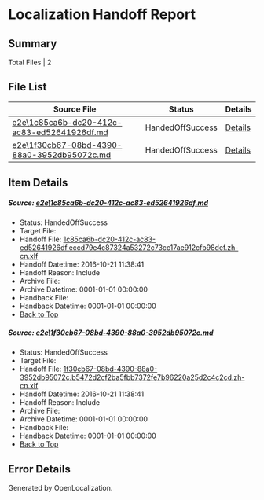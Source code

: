 # <a name='report-top'></a> Localization Handoff Report

## Summary
 Total Files | 2

## File List
 Source File | Status | Details 
 ----------- | ------ | ------- 
 [e2e\1c85ca6b-dc20-412c-ac83-ed52641926df.md](https://github.com/OpenLocalizationTestOrg/ol-test0/blob/50242c75f8c628f7965a5cf3d357c9c666394077/e2e/1c85ca6b-dc20-412c-ac83-ed52641926df.md) | HandedOffSuccess | [Details](#bcdcf77825f6c050937bd657e4256386d6dfb6fb1)
 [e2e\1f30cb67-08bd-4390-88a0-3952db95072c.md](https://github.com/OpenLocalizationTestOrg/ol-test0/blob/50242c75f8c628f7965a5cf3d357c9c666394077/e2e/1f30cb67-08bd-4390-88a0-3952db95072c.md) | HandedOffSuccess | [Details](#d815cd6651d5c1a72d902bbee8e06524ed8971a82)

## Item Details
##### <a name='bcdcf77825f6c050937bd657e4256386d6dfb6fb1'></a> Source: [e2e\1c85ca6b-dc20-412c-ac83-ed52641926df.md](https://github.com/OpenLocalizationTestOrg/ol-test0/blob/50242c75f8c628f7965a5cf3d357c9c666394077/e2e/1c85ca6b-dc20-412c-ac83-ed52641926df.md)
* Status: HandedOffSuccess
* Target File: 
* Handoff File: [1c85ca6b-dc20-412c-ac83-ed52641926df.eccd79e4c87324a53272c73cc17ae912cfb98def.zh-cn.xlf](https://github.com/OpenLocalizationTestOrg/ol-test0-handoff/blob/1f84e504df369e12d1878fd47dcc5845237d87c6/ol-handoff/OpenLocalizationTestOrg/ol-test0-zhcn/shujia/ht/1c85ca6b-dc20-412c-ac83-ed52641926df.eccd79e4c87324a53272c73cc17ae912cfb98def.zh-cn.xlf)
* Handoff Datetime: 2016-10-21 11:38:41
* Handoff Reason: Include
* Archive File: 
* Archive Datetime: 0001-01-01 00:00:00
* Handback File: 
* Handback Datetime: 0001-01-01 00:00:00
* [Back to Top](#report-top)

##### <a name='d815cd6651d5c1a72d902bbee8e06524ed8971a82'></a> Source: [e2e\1f30cb67-08bd-4390-88a0-3952db95072c.md](https://github.com/OpenLocalizationTestOrg/ol-test0/blob/50242c75f8c628f7965a5cf3d357c9c666394077/e2e/1f30cb67-08bd-4390-88a0-3952db95072c.md)
* Status: HandedOffSuccess
* Target File: 
* Handoff File: [1f30cb67-08bd-4390-88a0-3952db95072c.b5472d2cf2ba5fbb7372fe7b96220a25d2c4c2cd.zh-cn.xlf](https://github.com/OpenLocalizationTestOrg/ol-test0-handoff/blob/1f84e504df369e12d1878fd47dcc5845237d87c6/ol-handoff/OpenLocalizationTestOrg/ol-test0-zhcn/shujia/ht/1f30cb67-08bd-4390-88a0-3952db95072c.b5472d2cf2ba5fbb7372fe7b96220a25d2c4c2cd.zh-cn.xlf)
* Handoff Datetime: 2016-10-21 11:38:41
* Handoff Reason: Include
* Archive File: 
* Archive Datetime: 0001-01-01 00:00:00
* Handback File: 
* Handback Datetime: 0001-01-01 00:00:00
* [Back to Top](#report-top)


## Error Details

Generated by OpenLocalization.
